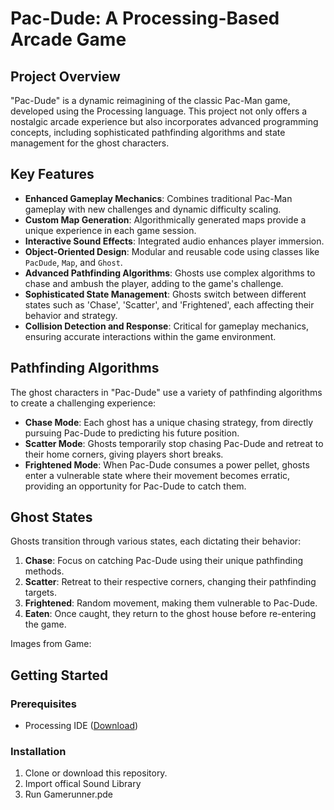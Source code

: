 # Pac-Dude: A Processing-Based Arcade Game

## Project Overview

"Pac-Dude" is a dynamic reimagining of the classic Pac-Man game, developed using the Processing language. This project not only offers a nostalgic arcade experience but also incorporates advanced programming concepts, including sophisticated pathfinding algorithms and state management for the ghost characters.

## Key Features

- **Enhanced Gameplay Mechanics**: Combines traditional Pac-Man gameplay with new challenges and dynamic difficulty scaling.
- **Custom Map Generation**: Algorithmically generated maps provide a unique experience in each game session.
- **Interactive Sound Effects**: Integrated audio enhances player immersion.
- **Object-Oriented Design**: Modular and reusable code using classes like `PacDude`, `Map`, and `Ghost`.
- **Advanced Pathfinding Algorithms**: Ghosts use complex algorithms to chase and ambush the player, adding to the game's challenge.
- **Sophisticated State Management**: Ghosts switch between different states such as 'Chase', 'Scatter', and 'Frightened', each affecting their behavior and strategy.
- **Collision Detection and Response**: Critical for gameplay mechanics, ensuring accurate interactions within the game environment.

## Pathfinding Algorithms

The ghost characters in "Pac-Dude" use a variety of pathfinding algorithms to create a challenging experience:

- **Chase Mode**: Each ghost has a unique chasing strategy, from directly pursuing Pac-Dude to predicting his future position.
- **Scatter Mode**: Ghosts temporarily stop chasing Pac-Dude and retreat to their home corners, giving players short breaks.
- **Frightened Mode**: When Pac-Dude consumes a power pellet, ghosts enter a vulnerable state where their movement becomes erratic, providing an opportunity for Pac-Dude to catch them.

## Ghost States

Ghosts transition through various states, each dictating their behavior:

1. **Chase**: Focus on catching Pac-Dude using their unique pathfinding methods.
2. **Scatter**: Retreat to their respective corners, changing their pathfinding targets.
3. **Frightened**: Random movement, making them vulnerable to Pac-Dude.
4. **Eaten**: Once caught, they return to the ghost house before re-entering the game.

Images from Game: 



## Getting Started

### Prerequisites

- Processing IDE ([Download](https://processing.org/download/))

### Installation

1. Clone or download this repository.
2. Import offical Sound Library
3. Run Gamerunner.pde
